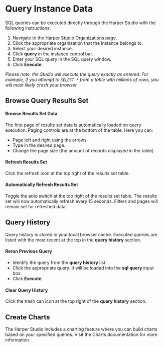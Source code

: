 # Query Instance Data

SQL queries can be executed directly through the Harper Studio with the following instructions:

1) Navigate to the [Harper Studio Organizations](https://studio.harperdb.io/organizations) page. 
2) Click the appropriate organization that the instance belongs to. 
3) Select your desired instance. 
4) Click **query** in the instance control bar. 
5) Enter your SQL query in the SQL query window. 
6) Click **Execute**.

*Please note, the Studio will execute the query exactly as entered. For example, if you attempt to `SELECT *` from a table with millions of rows, you will most likely crash your browser.*

## Browse Query Results Set

#### Browse Results Set Data

The first page of results set data is automatically loaded on query execution. Paging controls are at the bottom of the table. Here you can:

* Page left and right using the arrows.
* Type in the desired page. 
* Change the page size (the amount of records displayed in the table).

#### Refresh Results Set

Click the refresh icon at the top right of the results set table.

#### Automatically Refresh Results Set

Toggle the auto switch at the top right of the results set table. The results set will now automatically refresh every 15 seconds. Filters and pages will remain set for refreshed data.

## Query History

Query history is stored in your local browser cache. Executed queries are listed with the most recent at the top in the **query history** section.


#### Rerun Previous Query

* Identify the query from the **query history** list. 
* Click the appropriate query. It will be loaded into the **sql query** input box. 
* Click **Execute**.

#### Clear Query History

Click the trash can icon at the top right of the **query history** section.

## Create Charts

The Harper Studio includes a charting feature where you can build charts based on your specified queries. Visit the Charts documentation for more information.